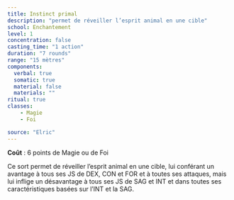 ```yaml
---
title: Instinct primal
description: "permet de réveiller l’esprit animal en une cible"
school: Enchantement
level: 1
concentration: false
casting_time: "1 action"
duration: "7 rounds"
range: "15 mètres"
components:
  verbal: true
  somatic: true
  material: false
  materials: ""
ritual: true
classes:
    - Magie
    - Foi

source: "Elric"
---
```

**Coût** : 6 points de Magie ou de Foi  

Ce sort permet de réveiller l’esprit animal en une cible, lui conférant un avantage à tous ses JS de DEX, CON et FOR et à toutes ses attaques, mais lui inflige un désavantage à tous ses JS de SAG et INT et dans toutes ses caractéristiques basées sur l’INT et la SAG.  
